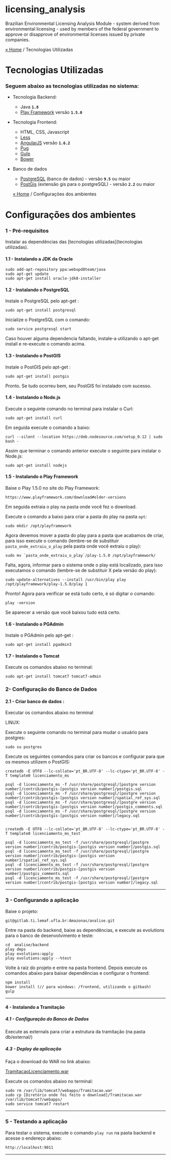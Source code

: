 # licensing_analysis
Brazilian Environmental Licensing Analysis Module - system derived from environmental licensing - used by members of the federal government to approve or disapprove of environmental licenses issued by private companies.

[« Home](home) / Tecnologias Utilizadas

# Tecnologias Utilizadas

### Seguem abaixo as tecnologias utilizadas no sistema:

- Tecnologia Backend: 
    - Java **`1.8`**
    - [Play Framework](http://www.playframework.com) versão **`1.5.0`**
    
- Tecnologia Frontend: 
    - HTML, CSS, Javascript
    - [Less](http://lesscss.org/)
    - [AngularJS](http://angularjs.org/) versão **`1.6.2`**
    - [Pug](https://pugjs.org)
    - [Gulp](http://gulpjs.com/)
    - [Bower](http://bower.io/)
    
- Banco de dados
  - [PostgreSQL](http://www.postgresql.org/) (banco de dados) - versão **`9.5`** ou maior
  - [PostGis](http://postgis.net/) (extensão gis para o postgreSQL) - versão **`2.2`** ou maior
  
  [« Home](home) / Configurações dos ambientes

# Configurações dos ambientes

### 1 - Pré-requisitos

Instalar as dependências das [tecnologias utilizadas](tecnologias utilizadas).

#### 1.1 - Instalando a JDK da Oracle

    sudo add-apt-repository ppa:webupd8team/java
    sudo apt-get update
    sudo apt-get install oracle-jdk8-installer

#### 1.2 - Instalando o PostgreSQL 

Instale o PostgreSQL pelo apt-get :

    sudo apt-get install postgresql

Inicialize o PostgreSQL com o comando:

    sudo service postgresql start

Caso houver alguma dependencia faltando, instale-a utilizando o apt-get install e re-execute o comando acima.

#### 1.3 - Instalando o PostGIS

Instale o PostGIS pelo apt-get :

    sudo apt-get install postgis

Pronto. Se tudo ocorreu bem, seu PostGIS foi instalado com sucesso.

#### 1.4 - Instalando o Node.js

Execute o seguinte comando no terminal para instalar o Curl:

    sudo apt-get install curl

Em seguida execute o comando a baixo: 

    curl --silent --location https://deb.nodesource.com/setup_0.12 | sudo bash -

Assim que terminar o comando anterior execute o seguinte para instalar o Node.js:

    sudo apt-get install nodejs

#### 1.5 - Instalando o Play Framework

Baixe o Play 1.5.0 no site do Play Framework:

    https://www.playframework.com/download#older-versions

Em seguida extraia o play na pasta onde você fez o download.

Execute o comando a baixo para criar a pasta do play na pasta `opt`:

    sudo mkdir /opt/playframework

Agora devemos mover a pasta do play para a pasta que acabamos de criar, para isso execute o comando (lembre-se de substituir `pasta_onde_extraiu_o_play` pela pasta onde você extraiu o play):

    sudo mv `pasta_onde_extraiu_o_play`/play-1.5.0 /opt/playframework/

Falta, agora, informar para o sistema onde o play está localizado, para isso executamos o comando (lembre-se de substituir X pela versão do play):

    sudo update-alternatives --install /usr/bin/play play /opt/playframework/play-1.5.0/play 1

Pronto! Agora para verificar se está tudo certo, é só digitar o comando:

    play -version

Se aparecer a versão que você baixou tudo está certo.

#### 1.6 - Instalando o PGAdmin

Instale o PGAdmin pelo apt-get :

    sudo apt-get install pgadmin3

#### 1.7 - Instalando o Tomcat

Execute os comandos abaixo no terminal:

    sudo apt-get install tomcat7 tomcat7-admin

### 2- Configuração do Banco de Dados ###

#### 2.1 - Criar banco de dados :

Executar os comandos abaixo no terminal

LINUX: 
    
Execute o seguinte comando no terminal para mudar o usuário para postgres:

    sudo su postgres

Execute os seguintes comandos para criar os bancos e configurar para que os mesmos utilizem o PostGIS:

    createdb -E UTF8 --lc-collate='pt_BR.UTF-8' --lc-ctype='pt_BR.UTF-8' -T template0 licenciamento_ms

    psql -d licenciamento_ms -f /usr/share/postgresql/[postgre version number]/contrib/postgis-[postgis version number]/postgis.sql     
    psql -d licenciamento_ms -f /usr/share/postgresql/[postgre version number]/contrib/postgis-[postgis version number]/spatial_ref_sys.sql
    psql -d licenciamento_ms -f /usr/share/postgresql/[postgre version number]/contrib/postgis-[postgis version number]/postgis_comments.sql
    psql -d licenciamento_ms -f /usr/share/postgresql/[postgre version number]/contrib/postgis-[postgis version number]/legacy.sql
    
    
    createdb -E UTF8 --lc-collate='pt_BR.UTF-8' --lc-ctype='pt_BR.UTF-8' -T template0 licenciamento_ms_test

    psql -d licenciamento_ms_test -f /usr/share/postgresql/[postgre version number]/contrib/postgis-[postgis version number]/postgis.sql     
    psql -d licenciamento_ms_test -f /usr/share/postgresql/[postgre version number]/contrib/postgis-[postgis version number]/spatial_ref_sys.sql
    psql -d licenciamento_ms_test -f /usr/share/postgresql/[postgre version number]/contrib/postgis-[postgis version number]/postgis_comments.sql
    psql -d licenciamento_ms_test -f /usr/share/postgresql/[postgre version number]/contrib/postgis-[postgis version number]/legacy.sql
    
-----

### 3 - Configurando a aplicação

Baixe o projeto:

    git@gitlab.ti.lemaf.ufla.br:Amazonas/analise.git


Entre na pasta do backend, baixe as dependências, e execute as evolutions para o banco de desenvolvimento e teste:

    cd  analise/backend
    play deps
    play evolutions:apply
    play evolutions:apply --%test

Volte à raiz do projeto e entre na pasta frontend. Depois execute os comandos abaixo para baixar dependências e configurar o frontend:

    npm install
    bower install (// para windows: /frontend, utilizando o gitbash)
    gulp

---------

#### 4 - Instalando a Tramitação

##### 4.1 - Configuração do Banco de Dados

Execute as externals para criar a estrutura da tramitação (na pasta db/external/)

##### 4.3 - Deploy da aplicação

Faça o download do WAR no link abaixo:

[TramitacaoLicenciamento.war](https://raw.githubusercontent.com/Miler1/licensing_analisys/master/Tramitacao.war)

Execute os comandos abaixo no terminal:

    sudo rm /var/lib/tomcat7/webapps/Tramitacao.war
    sudo cp [Diretório onde foi feito o download]/Tramitacao.war /var/lib/tomcat7/webapps/
    sudo service tomcat7 restart

-----

### 5 - Testando a aplicação

Para testar o sistema, execute o comando `play run` na pasta backend e acesse o endereço abaixo:

    http://localhost:9011

---------
